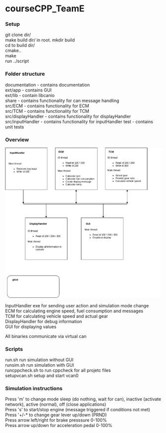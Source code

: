 <h1>courseCPP_TeamE</h1>


<h3>Setup</h3>   

git clone dir/  
make build dir/ in root. mkdir build  
cd to build dir/  
cmake..  
make  
run ../script  

<h3>Folder structure</h3>  

documentation - contains documentation  
ext/app - contains GUI  
ext/lib - contain libcanio  
share - contains functionality for can message handling   
src/ECM - contains functionality for ECM  
src/TCM - contains functionality for TCM  
src/displayHandler - contains functionality for displayHandler  
src/inputHandler - contains functionality for inputHandler 
test - contains unit tests   


<h3>Overview</h3>  

![](https://github.com/anormen/courseCPP_TeamE/blob/main/documentation/system_overview.png "System overview")

InputHandler exe for sending user action and simulation mode change  
ECM for calculating engine speed, fuel consumption and messages  
TCM for calculating vehicle speed and actual gear  
DisplayHandler for debug information  
GUI for displaying values  
  
All binaries communicate via virtual can  

<h3>Scripts</h3>  

run.sh run simulation without GUI  
runsim.sh run simulation with GUI  
runcppcheck.sh to run cppcheck for all projetc files  
setupvcan.sh setup and start vcan0  

<h3>Simulation instructions</h3>  

Press 'm' to change mode sleep (do nothing, wait for can), inactive (activate network), active (normal), off (close applications)  
Press 's' to start/stop engine (message triggered if conditions not met)  
Press '+/-* to change gear lever up/down (PRND)  
Press arrow left/right for brake presssure 0-100%   
Press arrow up/down for acceleration pedal 0-100%  
